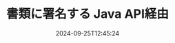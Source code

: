 ---
############################# Static ############################
layout: "landing"
date: 2024-09-25T12:45:24
draft: false

lang: ja
product: "Signature"
product_tag: "signature"
platform: "Java"
platform_tag: "java"

############################# Drop-down ############################
supported_platforms:
  items:
    # supported_platforms loop
    - title: ".NET"
      tag: "net"
    # supported_platforms loop
    - title: "Java"
      tag: "java"
    # supported_platforms loop
    - title: "Node.js"
      tag: "nodejs-java" 
    # supported_platforms loop
    - title: "Python"
      tag: "python-net" 

############################# Head ############################
head_title: "Java デジタル署名ライブラリ - GroupDocs.Signature"
head_description: "GroupDocs.Signature を使用した電子署名によって Java アプリを強化します。ビジネス文書に素早く簡単に署名できます。"

############################# Header ############################
title: "書類に署名する Java API経由"
description: "プログラマーとエンド ユーザー向けの柔軟な API とアプリ ベースのソリューションを使用して、任意のプラットフォームでデジタル ドキュメントと画像に署名します。"
words:
  for: "のために"

actions:
  main: "Maven の無料ダウンロード"
  main_link: "https://releases.groupdocs.com/java/repo/com/groupdocs/groupdocs-signature/"
  alt: "ライセンス"
  alt_link: "https://purchase.groupdocs.com/pricing/signature/java/"
  title: "始める準備はできていますか?"
  description: "GroupDocs.Signature 機能を無料で試すか、ライセンスをリクエストしてください"

release:
  title: "バージョン {0} がリリースされました"
  notes: "新機能を見る"
  downloads: "ダウンロード"

code:
  title: "Java で PDF ファイルに署名する"
  more: "他の例"
  more_link: "https://github.com/groupdocs-signature/GroupDocs.Signature-for-Java/"
  install_title : "Maven XML"
  install: |
    <dependency>
      <groupId>com.groupdocs</groupId>
      <artifactId>groupdocs-signature</artifactId>
      <version>{0}</version>
    </dependency>
  content: |
    ```java {style=abap}  
    // PDFドキュメントを選択
    Signature signature = new Signature("sample.pdf");
    
    // テキストを提供する
    TextSignOptions options = 
        new TextSignOptions("John Smith");
    options.setForeColor(Color.RED);

    // 文書に署名してファイルに保存
    signature.sign("signed.pdf", options);
    
    ```

############################# Overview ############################
overview:
  enable: true
  title: "GroupDocs.Signature の概要"
  description: "Java アプリケーションでドキュメント署名および関連操作を実行するための API"
  features:
    # feature loop
    - title: "Java のデジタル署名を使用してビジネス文書を改善"
      content: "迅速でカスタマイズ可能な署名: GroupDocs.Signature for Java は、PDF、画像、Office ドキュメント用の幅広いデジタル署名オプションを提供します。テキスト、バーコード、QR コード、デジタル証明書、写真、または非表示のメタデータを使用できます。文書処理は高速かつ効率的です。"

    # feature loop
    - title: "署名された文書の操作"
      content: "高度なドキュメント処理には、GroupDocs.Signature for Java を使用した署名付きドキュメントに対する強力な操作が含まれます。さまざまな便利な基準を使用して、ビジネス文書に追加された署名を検索し、検証できます。さらに、ドキュメントに関する詳細情報にアクセスしたり、ドキュメントのページのプレビュー イメージを取得したりできます。"

    # feature loop
    - title: "さまざまな出力の選択肢"
      content: "堅牢な署名オプションを使用すると、GroupDocs.Signature for Java で署名されたドキュメントの出力をカスタマイズできます。任意の文書ページに任意の署名を正確に配置し、さまざまな方法でその外観を構成できます。 Java API は、署名されたビジネス文書を多数のサポートされている形式で保存することをサポートし、パスワードで文書を保護するオプションを提供します。"

############################# Platforms ############################
platforms:
  enable: true
  title: "プラットフォームの独立性"
  description: "GroupDocs.Signature for Java は、次のオペレーティング システム、フレームワーク、パッケージ マネージャーをサポートしています。"
  items:
    # platform loop
    - title: "Amazon"
      image: "amazon"
    # platform loop
    - title: "Docker"
      image: "docker"
    # platform loop
    - title: "Azure"
      image: "azure"
    # platform loop
    - title: "Eclipse"
      image: "eclipse"
    # platform loop
    - title: "IntelliJ"
      image: "intellij"
    # platform loop
    - title: "Windows"
      image: "windows"
    # platform loop
    - title: "Linux"
      image: "linux"
    # platform loop
    - title: "Maven"
      image: "maven"

############################# File formats ############################
formats:
  enable: true
  title: "サポートされているファイル形式"
  description: |
    GroupDocs.Signature for Java は、次の [ファイル形式](https://docs.groupdocs.com/signature/java/supported-document-formats/) での操作をサポートします。
  groups:
    # group loop
    - color: "green"
      content: |
        ### Microsoft Office形式
        * **Word:**  DOCX, DOC, DOCM, DOT, DOTX, DOTM, RTF
        * **Excel:** XLSX, XLS, XLSM, XLSB, XLTM, XLT, XLTM, XLTX, XLAM, SXC, SpreadsheetML
        * **PowerPoint:** PPT, PPTX, PPS, PPSX, PPSM, POT, POTM, POTX, PPTM
    # group loop
    - color: "blue"
      content: |
        ### 画像とその他の形式
        * **ポータブル:** PDF
        * **画像:** JPG, BMP, PNG, TIFF, GIF, DICOM, WEBP
        * **その他のオフィス形式:** ODT, OTT, OTS, ODS, ODP, OTP, ODG
      # group loop
    - color: "red"
      content: |
        ### その他のフォーマット
        * **ウェブ:** HTML, MHTML
        * **アーカイブ:** ZIP, TAR, 7Z
        * **証明書:** PFX

############################# Features ############################
features:
  enable: true
  title: "GroupDocs.Signature 機能"
  description: "デジタル署名による PDF、Office ドキュメント、および画像への署名"

  items:
    # feature loop
    - icon: "sign"
      title: "署名の追加"
      content: "デジタル署名を任意のページの任意の位置に正確に配置することで、サポートされているさまざまな署名タイプを使用してドキュメントに署名します。"

    # feature loop
    - icon: "custom"
      title: "結果のカスタマイズ"
      content: "色、フォント、境界線、回転、その他の機能を調整して署名の外観をカスタマイズし、目的の結果を実現します。"

    # feature loop
    - icon: "password"
      title: "パスワードによる文書の保護"
      content: "サポートされている多くの文書タイプでは、署名された文書をパスワードで保護できます。"

    # feature loop
    - icon: "protect"
      title: "不正な変更の防止"
      content: "デジタル証明書で署名された重要なビジネス文書を不正な変更から保護します。"

    # feature loop
    - icon: "convert"
      title: "希望の形式で結果を取得する"
      content: "サポートされている形式で署名された結果ファイルを簡単に取得できます。 MS Word ドキュメントを PDF に簡単に変換することもできます。"

    # feature loop
    - icon: "preview"
      title: "ドキュメントのプレビュー"
      content: "将来の処理に備えて、ドキュメントの任意のページを画像として保存します。"

    # feature loop
    - icon: "search"
      title: "署名を探しています"
      content: "特定のドキュメントに以前に追加された署名に関する情報を取得することができます。"

    # feature loop
    - icon: "validate"
      title: "文書の検証"
      content: "署名された文書の署名が正確であることを検証します。"

    # feature loop
    - icon: "update"
      title: "署名の管理"
      content: "文書ページに署名を配置すると、必要に応じて署名を削除、移動、または更新できます。"

############################# Code samples ############################
code_samples:
  enable: true
  title: "コードサンプル"
  description: "Java 操作の典型的な GroupDocs.Signature の使用例"
  items:
    # code sample loop
    - title: "PDF ドキュメントを QR コードで強化"
      content: |
        PDF ドキュメントの特定のページに [QR コード](https://docs.groupdocs.com/signature/java/esign-document-with-qr-code-signature/) を追加してビジネス プロセスを強化することは有益です。 GroupDocs.Signature for Java を使用して QR コードを追加する方法の例があります。
        {{< landing/code title="PDF ドキュメントを QR コードで強化">}}
        ```java {style=abap}
        // 署名する文書をロードします
        Signature signature = new Signature("file_to_sign.pdf");
        
        // 事前定義されたテキストを使用して QR コード オプションを作成する
        QrCodeSignOptions options = new QrCodeSignOptions("The document is approved by John Smith");
        
        // QRコードのエンコードタイプとページ上の位置を設定する
        options.setEncodeType(QrCodeTypes.QR);
        options.setLeft(100);
        options.setTop(100);

        // 文書に署名し、結果ファイルとして保存します
        signature.sign("file_with_QR.pdf", options);
        ```
        {{< /landing/code >}}
    # code sample loop
    - title: "デジタル署名を使用して DOCX を保護する"
      content: |
        デジタル証明書として保存された個人または企業の署名を使用して、[ドキュメントを保護](https://docs.groupdocs.com/signature/java/esign-document-with-digital-signature/) できます。 証明書で保護された文書は、署名を無効にしない限り変更できません。
        {{< landing/code title="デジタル署名を使用して DOCX を保護する">}}
        ```java {style=abap}   
        // デジタル署名する文書をロードします
        Signature signature = new Signature("file_to_sign.docx");
        
        // デジタル署名オプションを指定し、証明書ファイルへのパスを指定します。
        DigitalSignOptions options = new DigitalSignOptions("certificate.pfx");

        // 証明書のパスワードを設定する
        options.setPassword("1234567890");

        // 文書に署名し、目的のパスに保存します
        signature.sign("digitally_signed.docx", options);
        ```
        {{< /landing/code >}}

---